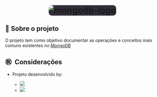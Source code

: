 <h1 align="center">
  <img style="background-color: #312e38; border-radius: 10px;" alt="mongodb-logo" src="https://nakedsecurity.sophos.com/wp-content/uploads/sites/2/2017/01/mongodb.png?w=775" />
</h1>

## 🔖 Sobre o projeto

O projeto tem como objetivo documentar as operações e conceitos mais comuns existentes no [MongoDB](https://www.mongodb.com/ "MongoDB")

## ㊗ ️ Considerações

- Projeto desenvolvido by:

  - <a href="https://github.com/rafaelsanzio">
      <img src="https://img.shields.io/badge/-Rafael%20Sanzio-000000?style=flat&logo=GitHub&logoColor=#000000" />
    </a>

  - <a href="https://www.linkedin.com/in/rafael-sanzio-012778143/">
      <img src="https://img.shields.io/badge/-Rafael%20Sanzio-0077B5?style=flat&logo=LinkedIN&logoColor=#000000" />
    </a>
